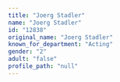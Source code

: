 ```yaml
---
title: "Joerg Stadler"
name: "Joerg Stadler"
id: "12838"
original_name: "Joerg Stadler"
known_for_department: "Acting"
gender: "2"
adult: "false"
profile_path: "null"
---
```

